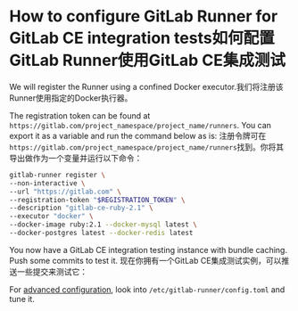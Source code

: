 # How to configure GitLab Runner for GitLab CE integration tests如何配置GitLab Runner使用GitLab CE集成测试

We will register the Runner using a confined Docker executor.我们将注册该Runner使用指定的Docker执行器。

The registration token can be found at `https://gitlab.com/project_namespace/project_name/runners`.
You can export it as a variable and run the command below as is:
注册令牌可在`https://gitlab.com/project_namespace/project_name/runners`找到。你将其导出做作为一个变量并运行以下命令：

```bash
gitlab-runner register \
--non-interactive \
--url "https://gitlab.com" \
--registration-token "$REGISTRATION_TOKEN" \
--description "gitlab-ce-ruby-2.1" \
--executor "docker" \
--docker-image ruby:2.1 --docker-mysql latest \
--docker-postgres latest --docker-redis latest
```

You now have a GitLab CE integration testing instance with bundle caching.
Push some commits to test it.
现在你拥有一个GitLab CE集成测试实例，可以推送一些提交来测试它：

For [advanced configuration](../configuration/advanced-configuration.md), look into
`/etc/gitlab-runner/config.toml` and tune it.
